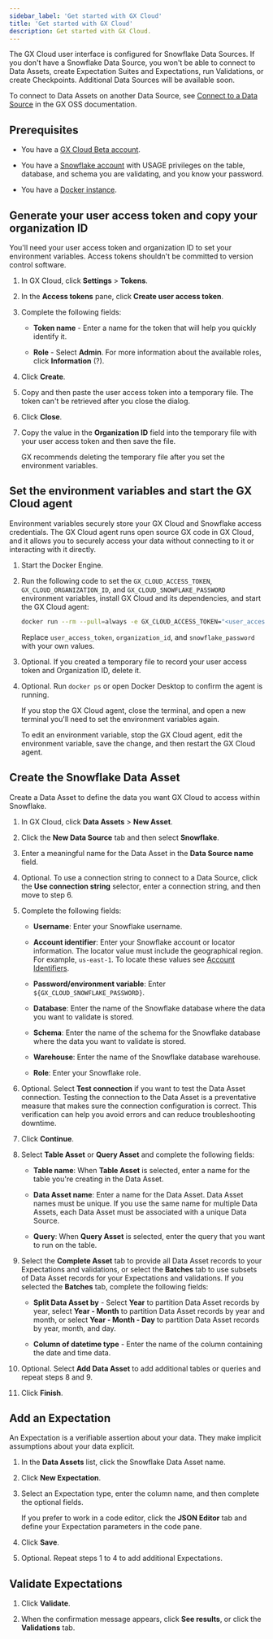 ```yaml
---
sidebar_label: 'Get started with GX Cloud'
title: 'Get started with GX Cloud'
description: Get started with GX Cloud.
---
```


The GX Cloud user interface is configured for Snowflake Data Sources. If you don't have a Snowflake Data Source, you won't be able to connect to Data Assets, create Expectation Suites and Expectations, run Validations, or create Checkpoints. Additional Data Sources will be available soon.

To connect to Data Assets on another Data Source, see [Connect to a Data Source](/docs/oss/guides/connecting_to_your_data/connect_to_data_lp) in the GX OSS documentation. 

## Prerequisites

- You have a [GX Cloud Beta account](https://greatexpectations.io/cloud).

- You have a [Snowflake account](https://docs.snowflake.com/en/user-guide-admin) with USAGE privileges on the table, database, and schema you are validating, and you know your password.

- You have a [Docker instance](https://docs.docker.com/get-docker/).


## Generate your user access token and copy your organization ID

You'll need your user access token and organization ID to set your environment variables. Access tokens shouldn't be committed to version control software.

1. In GX Cloud, click **Settings** > **Tokens**.

2. In the **Access tokens** pane, click **Create user access token**.

3. Complete the following fields:

    - **Token name** - Enter a name for the token that will help you quickly identify it.

    - **Role** - Select **Admin**. For more information about the available roles, click **Information** (?).

4. Click **Create**.

5. Copy and then paste the user access token into a temporary file. The token can't be retrieved after you close the dialog.

6. Click **Close**.

7. Copy the value in the **Organization ID** field into the temporary file with your user access token and then save the file. 

    GX recommends deleting the temporary file after you set the environment variables.

## Set the environment variables and start the GX Cloud agent

Environment variables securely store your GX Cloud and Snowflake access credentials. The GX Cloud agent runs open source GX code in GX Cloud, and it allows you to securely access your data without connecting to it or interacting with it directly. 

1. Start the Docker Engine.

2. Run the following code to set the `GX_CLOUD_ACCESS_TOKEN`, `GX_CLOUD_ORGANIZATION_ID`, and `GX_CLOUD_SNOWFLAKE_PASSWORD` environment variables, install GX Cloud and its dependencies, and start the GX Cloud agent:

    ```bash title="Terminal input"
    docker run --rm --pull=always -e GX_CLOUD_ACCESS_TOKEN="<user_access_token>" -e GX_CLOUD_ORGANIZATION_ID="<organization_id>" -e GX_CLOUD_SNOWFLAKE_PASSWORD="<snowflake_password>" greatexpectations/agent
    ```
    Replace `user_access_token`, `organization_id`, and `snowflake_password` with your own values. 

3. Optional. If you created a temporary file to record your user access token and Organization ID, delete it.

4. Optional. Run `docker ps` or open Docker Desktop to confirm the agent is running.

    If you stop the GX Cloud agent, close the terminal, and open a new terminal you'll need to set the environment variables again.

    To edit an environment variable, stop the GX Cloud agent, edit the environment variable, save the change, and then restart the GX Cloud agent.

## Create the Snowflake Data Asset

Create a Data Asset to define the data you want GX Cloud to access within Snowflake. 

1. In GX Cloud, click **Data Assets** > **New Asset**.

2. Click the **New Data Source** tab and then select **Snowflake**.

3. Enter a meaningful name for the Data Asset in the **Data Source name** field.

4. Optional. To use a connection string to connect to a Data Source, click the **Use connection string** selector, enter a connection string, and then move to step 6. 

5. Complete the following fields:

    - **Username**: Enter your Snowflake username.

    - **Account identifier**: Enter your Snowflake account or locator information. The locator value must include the geographical region. For example, `us-east-1`. To locate these values see [Account Identifiers](https://docs.snowflake.com/en/user-guide/admin-account-identifier).

    - **Password/environment variable**: Enter `${GX_CLOUD_SNOWFLAKE_PASSWORD}`.

    - **Database**: Enter the name of the Snowflake database where the data you want to validate is stored.
 
    - **Schema**: Enter the name of the schema for the Snowflake database where the data you want to validate is stored.

    - **Warehouse**: Enter the name of the Snowflake database warehouse.

    - **Role**: Enter your Snowflake role.

6. Optional. Select **Test connection** if you want to test the Data Asset connection. Testing the connection to the Data Asset is a preventative measure that makes sure the connection configuration is correct. This verification can help you avoid errors and can reduce troubleshooting downtime.

7. Click **Continue**.

8. Select **Table Asset** or **Query Asset** and complete the following fields:

    - **Table name**: When **Table Asset** is selected, enter a name for the table you're creating in the Data Asset.
    
    - **Data Asset name**: Enter a name for the Data Asset. Data Asset names must be unique. If you use the same name for multiple Data Assets, each Data Asset must be associated with a unique Data Source.

    - **Query**: When **Query Asset** is selected, enter the query that you want to run on the table. 

9. Select the **Complete Asset** tab to provide all Data Asset records to your Expectations and validations, or select the **Batches** tab to use subsets of Data Asset records for your Expectations and validations. If you selected the **Batches** tab, complete the following fields:

    - **Split Data Asset by** - Select **Year** to partition Data Asset records by year, select **Year - Month** to partition Data Asset records by year and month, or select **Year - Month - Day** to partition Data Asset records by year, month, and day.

    - **Column of datetime type** - Enter the name of the column containing the date and time data.

10. Optional. Select **Add Data Asset** to add additional tables or queries and repeat steps 8 and 9.

11. Click **Finish**.

## Add an Expectation

An Expectation is a verifiable assertion about your data. They make implicit assumptions about your data explicit.

1. In the **Data Assets** list, click the Snowflake Data Asset name.

2. Click **New Expectation**.

3. Select an Expectation type, enter the column name, and then complete the optional fields.

    If you prefer to work in a code editor, click the **JSON Editor** tab and define your Expectation parameters in the code pane.

4. Click **Save**.

5. Optional. Repeat steps 1 to 4 to add additional Expectations.

## Validate Expectations

1. Click **Validate**.

2. When the confirmation message appears, click **See results**, or click the **Validations** tab.
